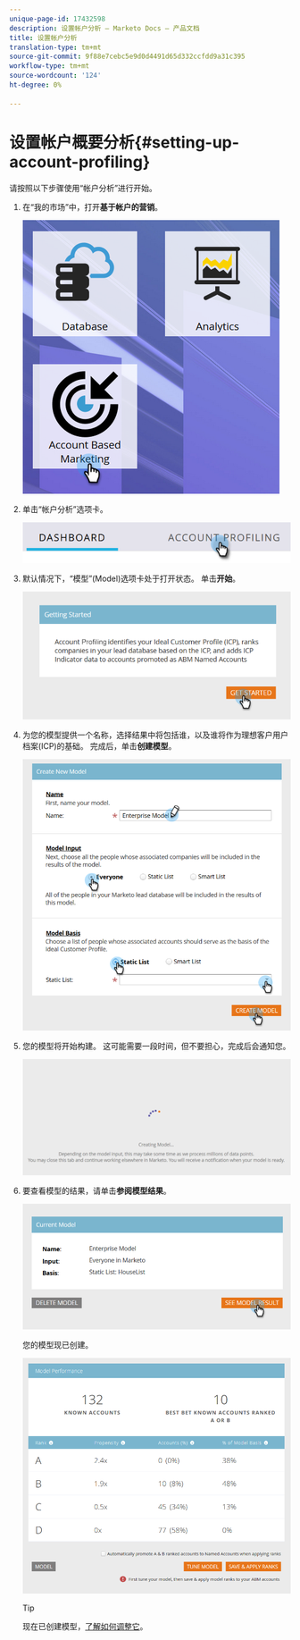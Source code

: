 ```yaml
---
unique-page-id: 17432598
description: 设置帐户分析 — Marketo Docs — 产品文档
title: 设置帐户分析
translation-type: tm+mt
source-git-commit: 9f88e7cebc5e9d0d4491d65d332ccfdd9a31c395
workflow-type: tm+mt
source-wordcount: '124'
ht-degree: 0%

---
```



# 设置帐户概要分析{#setting-up-account-profiling}

请按照以下步骤使用“帐户分析”进行开始。

1. 在“我的市场”中，打开&#x200B;**基于帐户的营销**。

   ![](assets/one.png)

1. 单击“帐户分析”选项卡。

   ![](assets/two-1.png)

1. 默认情况下，“模型”(Model)选项卡处于打开状态。 单击&#x200B;**开始**。

   ![](assets/three.png)

1. 为您的模型提供一个名称，选择结果中将包括谁，以及谁将作为理想客户用户档案(ICP)的基础。 完成后，单击&#x200B;**创建模型**。

   ![](assets/four.png)

1. 您的模型将开始构建。 这可能需要一段时间，但不要担心，完成后会通知您。

   ![](assets/five.png)

1. 要查看模型的结果，请单击&#x200B;**参阅模型结果**。

   ![](assets/six.png)

   您的模型现已创建。

   ![](assets/seven.png)

   >[!TIP]
   >
   >现在已创建模型，[了解如何调整它](/help/marketo/product-docs/target-account-management/account-profiling/account-profiling-ranking-and-tuning.md)。
